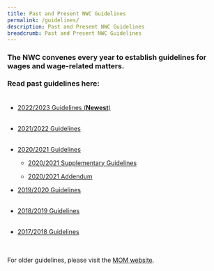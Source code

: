 ```yaml
---
title: Past and Present NWC Guidelines
permalink: /guidelines/
description: Past and Present NWC Guidelines
breadcrumb: Past and Present NWC Guidelines
---
```

### **The NWC convenes every year to establish guidelines for wages and wage-related matters.** <br><br> Read past guidelines here: <br><br>

- [2022/2023 Guidelines (**Newest**)](google.com)
<br><br>

- [2021/2022 Guidelines](https://www.mom.gov.sg/-/media/mom/documents/press-releases/2021/1029-nwc-guidelines.pdf)
<br><br>

- [2020/2021 Guidelines](https://www.mom.gov.sg/newsroom/press-releases/2020/0330-national-wages-council-2020-2021-guidelines)

  - [2020/2021 Supplementary Guidelines](https://www.mom.gov.sg/newsroom/press-releases/2020/1016-national-wages-council-supplementary-guidelines-2020-2021)
	
  - [2020/2021 Addendum](https://www.mom.gov.sg/newsroom/press-releases/2021/0514-national-wages-council-2020-2021-addendum) 

- [2019/2020 Guidelines](https://www.mom.gov.sg/newsroom/press-releases/2019/0530-national-wages-council-2019-2020-guidelines)
<br><br>

- [2018/2019 Guidelines](https://www.mom.gov.sg/newsroom/press-releases/2018/0531-national-wages-council-2018-2019-guidelines)
<br><br>

- [2017/2018 Guidelines](https://www.mom.gov.sg/newsroom/press-releases/2017/0531-nwc-guidelines-2017-2018)
<br><br><br>

For older guidelines, please visit the [MOM website](https://www.mom.gov.sg/).
